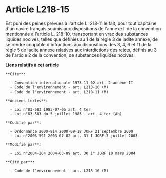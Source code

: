 # Article L218-15

Est puni des peines prévues à l'article L. 218-11 le fait, pour tout capitaine d'un navire français soumis aux dispositions
de l'annexe II de la convention mentionnée à l'article L. 218-10, transportant en vrac des substances liquides nocives,
telles que définies au 1 de la règle 3 de ladite annexe, de se rendre coupable d'infractions aux dispositions des 3, 4, 6 et
11 de la règle 5 de ladite annexe relatives aux interdictions des rejets, définis au 3 de l'article 2 de la convention, de
substances liquides nocives.

**Liens relatifs à cet article**

	**Cite**:

	  - Convention internationale 1973-11-02 art. 2 annexe II
	  - Code de l'environnement - art. L218-10 (M)
	  - Code de l'environnement - art. L218-11 (M)

	**Anciens textes**:

	  - Loi n°83-583 1983-07-05 art. 4 ter
	  - Loi n°83-583 du 5 juillet 1983 - art. 4 ter (Ab)

	**Codifié par**:

	  - Ordonnance 2000-914 2000-09-18 JORF 21 septembre 2000
	  - Loi n°2003-591 2003-07-02 art. 31 I JORF 3 juillet 2003

	**Modifié par**:

	  - Loi n°2004-204 2004-03-09 art. 30 1° JORF 10 mars 2004

	**Cité par**:

	  - Code de l'environnement - art. L218-16 (M)
